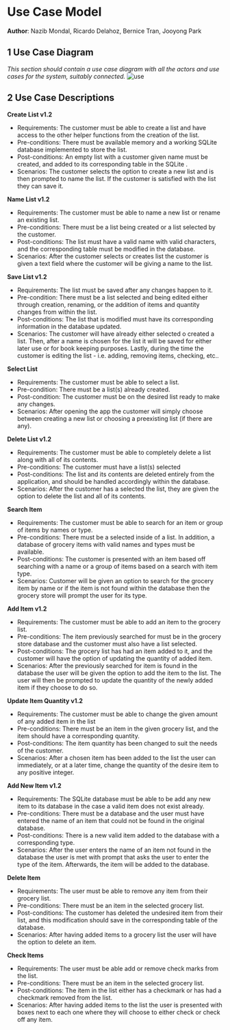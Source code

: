 [use]: https://github.com/qc-se-fall2017/370Fall17Team6/blob/master/GroupProject/Docs/designPNG/UseCaseDiagram.png
# Use Case Model

**Author**: Nazib Mondal, Ricardo Delahoz, Bernice Tran, Jooyong Park

## 1 Use Case Diagram
*This section should contain a use case diagram with all the actors and use cases for the system, suitably connected.*
![use]
## 2 Use Case Descriptions

**Create List v1.2**
- Requirements: The customer must be able to create a list and have access to the other helper functions from the creation of the list.
- Pre-conditions: There must be available memory and a working SQLite database implemented to store the list.
- Post-conditions: An empty list with a customer given name must be created, and added to its corresponding table in the SQLite .
- Scenarios: The customer selects the option to create a new list and is then prompted to name the list. If the customer is satisfied with the list they can save it.

**Name List v1.2**
- Requirements: The customer must be able to name a new list or rename an existing list.
- Pre-conditions: There must be a list being created or a list selected by the customer.
- Post-conditions: The list must have a valid name with valid characters, and the corresponding table must be modified in the database.
- Scenarios: After the customer selects or creates list the customer is given a text field where the customer will be giving a name to the list.

**Save List v1.2**
- Requirements: The list must be saved after any changes happen to it.
- Pre-condition: There must be a list selected and being edited either through creation, renaming, or the addition of items and quantity changes from within the list.
- Post-conditions: The list that is modified must have its corresponding information in the database updated.
- Scenarios: The customer will have already either selected o created a list. Then, after a name is chosen for the list it will be saved for either later use or for book keeping purposes. Lastly, during the time the customer is editing the list - i.e. adding, removing items, checking, etc..

**Select List**
- Requirements: The customer must be able to select a list.
- Pre-condition: There must be a list(s) already created.
- Post-condition: The customer must be on the desired list ready to make any changes.
- Scenarios: After opening the app the customer will simply choose between creating a new list or choosing a preexisting list (if there are any).

**Delete List v1.2**
- Requirements: The customer must be able to completely delete a list along with all of its contents.
- Pre-conditions: The customer must have a list(s) selected
- Post-conditions: The list and its contents are deleted entirely from the application, and should be handled accordingly within the database.
- Scenarios: After the customer has a selected the list, they are given the option to delete the list and all of its contents.

**Search Item**
- Requirements: The customer must be able to search for an item or group of items by names or type.
- Pre-conditions: There must be a selected inside of a list. In addition, a database of grocery items with valid names and types must be available.
- Post-conditions: The customer is presented with an item based off searching with a name or a group of items based on a search with item type.
- Scenarios: Customer will be given an option to search for the grocery item by name or if the item is not found within the database then the grocery store will prompt the user for its type.

**Add Item v1.2**
- Requirements: The customer must be able to add an item to the grocery list.
- Pre-conditions: The item previously searched for must be in the grocery store database and the customer must also have a list selected.
- Post-conditions: The grocery list has had an item added to it, and the customer will have the option of updating the quantity of added item.
- Scenarios: After the previously searched for item is found in the database the user will be given the option to add the item to the list. The user will then be prompted to update the quantity of the newly added item if they choose to do so.

**Update Item Quantity v1.2**
- Requirements: The customer must be able to change the given amount of any added item in the list
- Pre-conditions: There must be an item in the given grocery list, and the item should have a corresponding quantity.
- Post-conditions: The item quantity has been changed to suit the needs of the customer.
- Scenarios: After a chosen item has been added to the list the user can immediately, or at a later time, change the quantity of the desire item to any positive integer.

**Add New Item v1.2**
- Requirements: The SQLite database must be able to be add any new item to its database in the case a valid item does not exist already.
- Pre-conditions: There must be a database and the user must have entered the name of an item that could not be found in the original database.
- Post-conditions: There is a new valid item added to the database with a corresponding type.
- Scenarios: After the user enters the name of an item not found in the database the user is met with prompt that asks the user to enter the type of the item. Afterwards, the item will be added to the database.

**Delete Item**
- Requirements: The user must be able to remove any item from their grocery list.
- Pre-conditions: There must be an item in the selected grocery list.
- Post-conditions: The customer has deleted the undesired item from their list, and this modification should save in the corresponding table of the database.
- Scenarios: After having added items to a grocery list the user will have the option to delete an item.

**Check Items**
- Requirements: The user must be able add or remove check marks from the list.
- Pre-conditions: There must be an item in the selected grocery list.
- Post-conditions: The item in the list either has a checkmark or has had a checkmark removed from the list.
- Scenarios: After having added items to the list the user is presented with boxes next to each one where they will choose to either check or check off any item.
